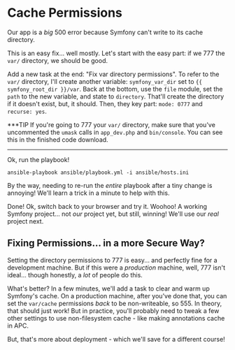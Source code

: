 # Cache Permissions

Our app is a *big* 500 error because Symfony can't write to its cache directory.

This is an easy fix... well mostly. Let's start with the easy part: if we 777 the
`var/` directory, we should be good.

Add a new task at the end: "Fix var directory permissions". To refer to the `var/`
directory, I'll create another variable: `symfony_var_dir` set to `{{ symfony_root_dir }}/var`.
Back at the bottom, use the `file` module, set the `path` to the new variable,
and state to `directory`. That'll create the directory if it doesn't exist, but,
it should. Then, they key part: `mode: 0777` and `recurse: yes`.

***TIP
If you're going to 777 your `var/` directory, make sure that you've uncommented
the `umask` calls in `app_dev.php` and `bin/console`. You can see this in the
finished code download.
***

Ok, run the playbook!

```terminal
ansible-playbook ansible/playbook.yml -i ansible/hosts.ini
```

By the way, needing to re-run the *entire* playbook after a tiny change is annoying!
We'll learn a trick in a minute to help with this.

Done! Ok, switch back to your browser and try it. Woohoo! A working Symfony project...
not *our* project yet, but still, winning! We'll use our *real* project next.

## Fixing Permissions... in a more Secure Way?

Setting the directory permissions to 777 is easy... and perfectly fine for a development
machine. But if this were a *production* machine, well, 777 isn't ideal... though
honestly, a *lot* of people do this.

What's better? In a few minutes, we'll add a task to clear and warm up Symfony's
cache. On a production machine, after you've done that, you can set the `var/cache`
permissions *back* to be non-writeable, so 555. In theory, that should just work!
But in practice, you'll probably need to tweak a few other settings to use non-filesystem
cache - like making annotations cache in APC. 

But, that's more about deployment - which we'll save for a different course!
